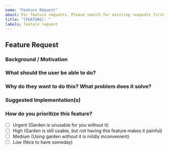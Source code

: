 ```yaml
---
name: "Feature Request"
about: For feature requests. Please search for existing requests first (https://github.com/garden-io/garden/labels/feature%20request). Also see CONTRIBUTING.
title: "[FEATURE]: "
labels: feature request
---
```


## Feature Request

### Background / Motivation

<!-- What were you doing that made you think of this feature? -->

### What should the user be able to do?

<!-- A clear and concise description of your use-case -->

### Why do they want to do this? What problem does it solve?

<!-- What pain point does this feature eliminate? -->

### Suggested Implementation(s)

<!-- How could we implement this feature? What does the user experience look like? -->

### How do you prioritize this feature?

- [ ] Urgent (Garden is unusable for you without it)
- [ ] High (Garden is still usable, but not having this feature makes it painful)
- [ ] Medium (Using garden without it is mildly inconvenient)
- [ ] Low (Nice to have someday)
